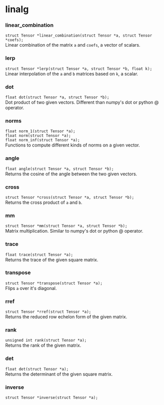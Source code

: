 # linalg
### linear_combination
```struct Tensor *linear_combination(struct Tensor *a, struct Tensor *coefs);```<br/>
Linear combination of the matrix `a` and `coefs`, a vector of scalars.<br/>

### lerp
```struct Tensor *lerp(struct Tensor *a, struct Tensor *b, float k);```<br/>
Linear interpolation of the `a` and `b` matrices based on `k`, a scalar.<br/>

### dot
```float dot(struct Tensor *a, struct Tensor *b);```<br/>
Dot product of two given vectors. Different than numpy's dot or python @ operator.<br/>

### norms
```float norm_1(struct Tensor *a);```<br/>
```float norm(struct Tensor *a);```<br/>
```float norm_inf(struct Tensor *a);```<br/>
Functions to compute different kinds of norms on a given vector.

### angle
```float angle(struct Tensor *a, struct Tensor *b);```<br/>
Returns the cosine of the angle between the two given vectors.

### cross
```struct Tensor *cross(struct Tensor *a, struct Tensor *b);```<br/>
Returns the cross product of `a` and `b`.<br/>

### mm
```struct Tensor *mm(struct Tensor *a, struct Tensor *b);```<br/>
Matrix multiplication. Similar to numpy's dot or python @ operator.

### trace
```float trace(struct Tensor *a);```<br/>
Returns the trace of the given square matrix.

### transpose
```struct Tensor *transpose(struct Tensor *a);```<br/>
Flips `a` over it's diagonal.

### rref
```struct Tensor *rref(struct Tensor *a);```<br/>
Returns the reduced row echelon form of the given matrix.

### rank
```unsigned int rank(struct Tensor *a);```<br/>
Returns the rank of the given matrix.

### det
```float det(struct Tensor *a);```<br/>
Returns the determinant of the given square matrix.

### inverse
```struct Tensor *inverse(struct Tensor *a);```<br/>

